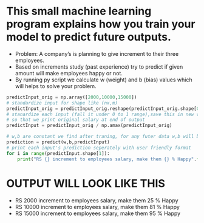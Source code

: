 # This small machine learning program explains how you train your model to predict future outputs.
- Problem: A company’s is planning to give increment to their three employees. 
- Based on increments study (past experience) try to predict if given amount will make employees happy or not.
- By running py script we calculate w (weight) and b (bias) values which will helps to solve your problem.

```py
predictInput_orig = np.array([2000,10000,15000])
# standardize input for shape like (nx,m)
predictInput_orig = predictInput_orig.reshape(predictInput_orig.shape[0],-1).T
# stanardize each input (fall it under 0 to 1 range),save this in new variable 
# so that we print original salary at end of output
predictInput = predictInput_orig / np.amax(predictInput_orig)

# w,b are constant we find after traning, for any futer data w,b will be constant
prediction = predict(w,b,predictInput)
# print each input's prediction seperately with user friendly format
for i in range(predictInput.shape[1]):
    print("RS {} increment to employees salary, make them {} % Happy".format(predictInput_orig[0][i],int(prediction[0][i]*100)))
```

# OUTPUT WILL LOOK LIKE THIS
- RS 2000 increment to employees salary, make them 25 % Happy
- RS 10000 increment to employees salary, make them 81 % Happy
- RS 15000 increment to employees salary, make them 95 % Happy


